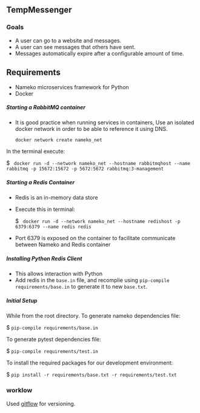 ## TempMessenger
### Goals
* A user can go to a website and messages.
* A user can see messages that others have sent.
* Messages automatically expire after a configurable amount of time.

## Requirements
* Nameko microservices framework for Python
* Docker

##### Starting a RabbitMQ container
* It is good practice when running services in containers, Use an isolated docker network in order to be able to reference it using DNS.
 
  `docker network create nameko_net`

 In the terminal execute:
 
  $ ` docker run -d --network nameko_net --hostname rabbitmqhost --name rabbitmq -p 15672:15672 -p 5672:5672 rabbitmq:3-management`

##### Starting a Redis Container
* Redis is an in-memory data store
* Execute this in terminal: 

  $ ` docker run -d --network nameko_net --hostname redishost -p 6379:6379 --name redis redis`
* Port 6379 is exposed on the container to facilitate communicate between Nameko and Redis container
##### Installing Python Redis Client
* This allows interaction with Python 
* Add redis in the `base.in` file, and recomplie using `pip-compile requirements/base.in` to generate it to new `base.txt`.

##### Initial Setup
While from the root directory.
To generate nameko dependencies file:

 $ `pip-compile requirements/base.in`

To generate pytest dependencies file:

 $ `pip-compile requirements/test.in `

To install the required packages for our development environment:

$ `pip install -r requirements/base.txt -r requirements/test.txt `

### worklow

Used [gitflow](https://nvie.com/posts/a-successful-git-branching-model/) for versioning.
